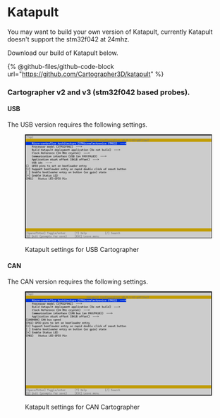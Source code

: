 # Katapult

You may want to build your own version of Katapult, currently Katapult doesn't support the stm32f042 at 24mhz.

Download our build of Katapult below.&#x20;

{% @github-files/github-code-block url="https://github.com/Cartographer3D/katapult" %}

### Cartographer v2 and v3 (stm32f042 based probes).&#x20;

#### USB

The USB version requires the following settings.&#x20;

<figure><img src="../../../../.gitbook/assets/aae5269ef0b6e31fecd8c89f5c05573.png" alt=""><figcaption><p>Katapult settings for USB Cartographer</p></figcaption></figure>

#### CAN

The CAN version requires the following settings.&#x20;

<figure><img src="../../../../.gitbook/assets/6ed7db56d10304bbf0df76a54bfb7f7.png" alt=""><figcaption><p>Katapult settings for CAN Cartographer</p></figcaption></figure>
